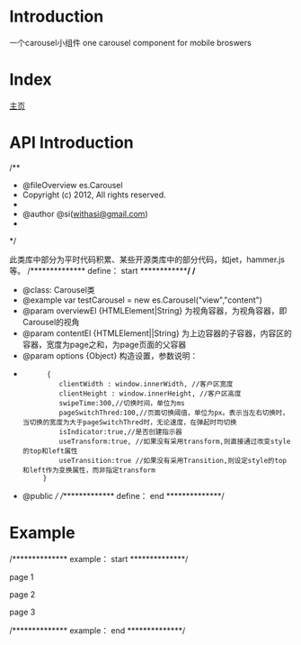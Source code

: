 Introduction
===
一个carousel小组件
one carousel component for mobile broswers

Index
===
[主页](http://w)<br />  


API Introduction
===
/**
 * @fileOverview es.Carousel
 * Copyright (c) 2012, All rights reserved.
 *
 * @author    @si(<a href="mailto:withasi@gmail.com">withasi@gmail.com</a>)
 *
 */

此类库中部分为平时代码积累、某些开源类库中的部分代码，如jet，hammer.js等。
/************** define： start  **************/
/**
 * @class:  Carousel类
 * @example  var testCarousel = new es.Carousel("view","content")
 * @param overviewEl {HTMLElement|String} 为视角容器，为视角容器，即 Carousel的视角
 * @param contentEl {HTMLElement||String} 为上边容器的子容器，内容区的容器，宽度为page之和，为page页面的父容器
 * @param options {Object} 构造设置，参数说明：
 *           {
                clientWidth : window.innerWidth, //客户区宽度
                clientHeight : window.innerHeight, //客户区高度
                swipeTime:300,//切换时间，单位为ms
                pageSwitchThred:100,//页面切换阈值，单位为px。表示当左右切换时，当切换的宽度为大于pageSwitchThred时，无论速度，在弹起时均切换
                isIndicator:true,//是否创建指示器
                useTransform:true, //如果没有采用transform,则直接通过改变style的top和left属性
                useTransition:true //如果没有采用Transition,则设定style的top和left作为变换属性，而非指定transform
            }
 * @public
 */
/************** define： end  **************/

Example
===
/************** example： start  **************/
 <div class="view" id="view">
     <div id="content" class="carouselContent">
         <div class="contentpage">
             <p>page 1</p>
         </div>
         <div class="contentpage">
             <p>page 2</p>
         </div>
         <div class="contentpage">
             <p>page 3</p>
         </div>
     </div>
 </div>
 </body>
 <script type="text/javascript">
     window.onload = function(){
         /**
          * @description:  Carousel类
          * @param overviewEl {HTMLElement||String} 为视角容器，为视角容器，即 Carousel的视角
          * @param overviewEl {HTMLElement||String} 为上边容器的子容器，内容区的容器，宽度为page之和，为page页面的父容器
          * @param options {Object} 构造设置
          *           {
                 clientWidth : window.innerWidth, //客户区宽度
                 clientHeight : window.innerHeight, //客户区高度
                 swipeTime:300,//切换时间，单位为ms
                 pageSwitchThred:100,//页面切换阈值，单位为px。表示当左右切换时，当切换的宽度为大于pageSwitchThred时，无论速度，在弹起时均切换
                 isIndicator:true//是否创建指示器
             }
          * @type {*}
          */
         var testCarousel = new es.Carousel("view","content");
     }
 </script>
 /************** example： end  **************/

